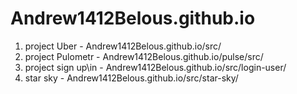 # Andrew1412Belous.github.io

1) project Uber - Andrew1412Belous.github.io/src/
2) project Pulometr - Andrew1412Belous.github.io/pulse/src/
3) project sign up\in - Andrew1412Belous.github.io/src/login-user/
4) star sky - Andrew1412Belous.github.io/src/star-sky/

